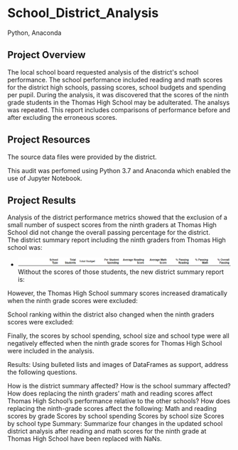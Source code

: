 # School_District_Analysis
Python, Anaconda
## Project Overview
The local school board requested analysis of the district's school performance. The school performance included reading and math scores for the district high schools, passing scores, school budgets and spending per pupil. During the analysis, it was discovered that the scores of the ninth grade students in the Thomas High School may be adulterated. The analsys was repeated. This report includes comparisons of performance before and after excluding the erroneous scores.  

## Project Resources

The source data files were provided by the district.

This audit was perfomed using Python 3.7 and Anaconda which enabled the use of Jupyter Notebook. 

## Project Results
Analysis of the district performance metrics showed that the exclusion of a small number of suspect scores from the ninth graders at Thomas High School did not change the overall passing percentage for the district.  
The district summary report including the ninth graders from Thomas High school was:
- ![Header](https://github.com/Bscheinin/School_District_Analysis/blob/main/Resources/Summary%20header.PNG)
Without the scores of those students, the new district summary report is:

However, the Thomas High School summary scores increased dramatically when the ninth grade scores were excluded:

School ranking within the district also changed when the ninth graders scores were excluded:

Finally, the scores by school spending, school size and school type were all negatively effected when the ninth grade scores for Thomas High School were included in the analysis.

Results: Using bulleted lists and images of DataFrames as support, address the following questions.

How is the district summary affected?
How is the school summary affected?
How does replacing the ninth graders’ math and reading scores affect Thomas High School’s performance relative to the other schools?
How does replacing the ninth-grade scores affect the following:
Math and reading scores by grade
Scores by school spending
Scores by school size
Scores by school type
Summary: Summarize four changes in the updated school district analysis after reading and math scores for the ninth grade at Thomas High School have been replaced with NaNs.
